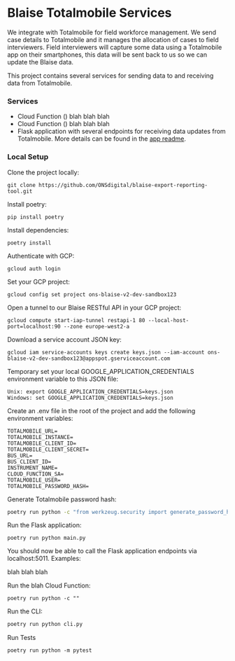 # Blaise Totalmobile Services

We integrate with Totalmobile for field workforce management. We send case details to Totalmobile and it manages the allocation of cases to field interviewers. Field interviewers will capture some data using a Totalmobile app on their smartphones, this data will be sent back to us so we can update the Blaise data.

This project contains several services for sending data to and receiving data from Totalmobile.

### Services

- Cloud Function () blah blah blah
- Cloud Function () blah blah blah
- Flask application with several endpoints for receiving data updates from Totalmobile. More details can be found in the [app readme](app/README.md).

### Local Setup

Clone the project locally:
```shell
git clone https://github.com/ONSdigital/blaise-export-reporting-tool.git
```

Install poetry:
```shell
pip install poetry
```

Install dependencies:
```shell
poetry install
```

Authenticate with GCP:
```shell
gcloud auth login
```

Set your GCP project:
```shell
gcloud config set project ons-blaise-v2-dev-sandbox123
```

Open a tunnel to our Blaise RESTful API in your GCP project:
```shell
gcloud compute start-iap-tunnel restapi-1 80 --local-host-port=localhost:90 --zone europe-west2-a
```

Download a service account JSON key:
```
gcloud iam service-accounts keys create keys.json --iam-account ons-blaise-v2-dev-sandbox123@appspot.gserviceaccount.com
```

Temporary set your local GOOGLE_APPLICATION_CREDENTIALS environment variable to this JSON file:

```
Unix: export GOOGLE_APPLICATION_CREDENTIALS=keys.json
Windows: set GOOGLE_APPLICATION_CREDENTIALS=keys.json
```

Create an .env file in the root of the project and add the following environment variables:

```
TOTALMOBILE_URL=
TOTALMOBILE_INSTANCE=
TOTALMOBILE_CLIENT_ID=
TOTALMOBILE_CLIENT_SECRET=
BUS_URL=
BUS_CLIENT_ID=
INSTRUMENT_NAME=
CLOUD_FUNCTION_SA=
TOTALMOBILE_USER=
TOTALMOBILE_PASSWORD_HASH=
```

Generate Totalmobile password hash:

```sh
poetry run python -c "from werkzeug.security import generate_password_hash; print(generate_password_hash('blah'))"
```

Run the Flask application:

```shell
poetry run python main.py
```

You should now be able to call the Flask application endpoints via localhost:5011. Examples:

blah blah blah

Run the blah Cloud Function:

```shell
poetry run python -c ""
```

Run the CLI:

```sh
poetry run python cli.py
```

Run Tests

```shell
poetry run python -m pytest
```
